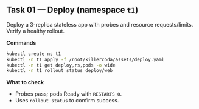 ## Task 01 — Deploy (namespace `t1`)

Deploy a 3-replica stateless app with probes and resource requests/limits. Verify a healthy rollout.

**Commands**

```bash
kubectl create ns t1
kubectl -n t1 apply -f /root/killercoda/assets/deploy.yaml
kubectl -n t1 get deploy,rs,pods -o wide
kubectl -n t1 rollout status deploy/web
```

**What to check**

- Probes pass; pods Ready with `RESTARTS 0`.
- Uses `rollout status` to confirm success.